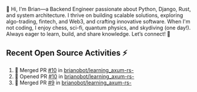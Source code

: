 👋 Hi, I'm Brian—a Backend Engineer passionate about Python, Django, Rust, and system architecture. I thrive on building scalable solutions, exploring algo-trading, fintech, and Web3, and crafting innovative software. When I'm not coding, I enjoy chess, sci-fi, quantum physics, and skydiving (one day!). Always eager to learn, build, and share knowledge. Let’s connect! 🚀

## Recent Open Source Activities ⚡️
<!--START_SECTION:activity-->
1. 🎉 Merged PR [#10](https://github.com/brianobot/learning_axum-rs-/pull/10) in [brianobot/learning_axum-rs-](https://github.com/brianobot/learning_axum-rs-)
2. 💪 Opened PR [#10](https://github.com/brianobot/learning_axum-rs-/pull/10) in [brianobot/learning_axum-rs-](https://github.com/brianobot/learning_axum-rs-)
3. 🎉 Merged PR [#9](https://github.com/brianobot/learning_axum-rs-/pull/9) in [brianobot/learning_axum-rs-](https://github.com/brianobot/learning_axum-rs-)
<!--END_SECTION:activity-->

<!--
brianobot/brianobot is a ✨ special ✨ repository because its `README.md` (this file) appears on your GitHub profile.
You can click the Preview link to take a look at your changes.
--->

